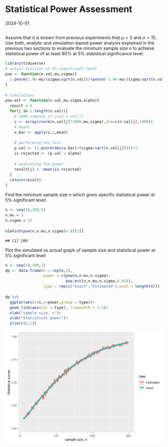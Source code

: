 Statistical Power Assessment
================
2024-10-01

## 

Assume that it is known from previous experiments that $\mu = 3$ and
$\sigma = 15$. Use both, analytic and simulation-based power analysis
explained in the previous two sections to evaluate the minimum sample
size $n$ to achieve statistical power of at least 80% at 5% statistical
significance level.

``` r
library(tidyverse)
# actual function at 5% significant level
pow <- function(n.val,mu,sigma){
  1-pnorm(1.96-mu/(sigma/sqrt(n.val)))+pnorm(-1.96-mu/(sigma/sqrt(n.val)))
}

# simulations
pow.est <- function(n.val,mu,sigma,alpha){
  result = 0
  for(j in 1:length(n.val)){
    # 1000 samples of size n.val[j]
    x <- array(rnorm(n.val[j]*1000,mu,sigma),dim=c(n.val[j],1000))
    # means
    x.bar <- apply(x,2,mean)
    
    # performing the test
    p.val <- (1-pnorm(abs(x.bar)/(sigma/sqrt(n.val[j]))))*2
    is.rejected <- (p.val < alpha)
    
    # evaluating the power
    result[j] <- mean(is.rejected)
  }
  return(result)
}
```

Find the minimum sample size $n$ which gives specific statistical power
at 5% significant level.

``` r
n <- seq(10,300,5)
n.mu = 3
n.sigma = 15

n[which(pow(n,n.mu,n.sigma)>.8)[1]]
```

    ## [1] 200

Plot the simulated vs actual graph of sample size and statistical power
at 5% significant level

``` r
n <- seq(10,300,1)
dp <- data.frame(n = rep(n,2),
                 power = c(pow(n,n.mu,n.sigma),
                           pow.est(n,n.mu,n.sigma,0.05)),
                 type = rep(c("Exact","Estimated"),each = length(n)))

dp %>%
  ggplot(aes(x=n,y=power,group = type))+
  geom_line(aes(col = type), linewidth = 1.5)+
  xlab("sample size, n")+
  ylab("Statistical power")+
  ylim(c(0,1))
```

![](statistical-power-assessment_files/figure-gfm/plot-1.png)<!-- -->
